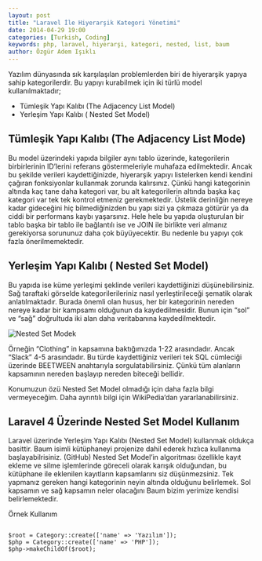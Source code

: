```yaml
---
layout: post
title: "Laravel İle Hiyerarşik Kategori Yönetimi"
date: 2014-04-29 19:00
categories: [Turkish, Coding]
keywords: php, laravel, hiyerarşi, kategori, nested, list, baum
author: Özgür Adem Işıklı
---
```


Yazılım dünyasında sık karşılaşılan problemlerden biri de hiyerarşik yapıya sahip kategorilerdir. Bu yapıyı kurabilmek için iki türlü model kullanılmaktadır;

- Tümleşik Yapı Kalıbı (The Adjacency List Model)
- Yerleşim Yapı Kalıbı ( Nested Set Model)

## Tümleşik Yapı Kalıbı (The Adjacency List Mode)

Bu model üzerindeki yapıda bilgiler aynı tablo üzerinde, kategorilerin birbirlerinin ID’lerini referans göstermeleriyle muhafaza edilmektedir. Ancak bu şekilde verileri kaydettiğinizde, hiyerarşik yapıyı listelerken kendi kendini çağıran fonksiyonlar kullanmak zorunda kalırsınız. Çünkü hangi kategorinin altında kaç tane daha kategori var, bu alt kategorilerin altında başka kaç kategori var tek tek kontrol etmeniz gerekmektedir. Üstelik derinliğin nereye kadar gideceğini hiç bilmediğinizden bu yapı sizi ya çıkmaza götürür ya da ciddi bir performans kaybı yaşarsınız. Hele hele bu yapıda oluşturulan bir tablo başka bir tablo ile bağlantılı ise ve JOIN ile birlikte veri almanız gerekiyorsa sorununuz daha çok büyüyecektir. Bu nedenle bu yapıyı çok fazla önerilmemektedir.

## Yerleşim Yapı Kalıbı ( Nested Set Model)

Bu yapıda ise küme yerleşimi şeklinde verileri kaydettiğinizi düşünebilirsiniz. Sağ taraftaki görselde kategorilerileriniz nasıl yerleştirileceği şematik olarak anlatılmaktadır. Burada önemli olan husus, her bir kategorinin nereden nereye kadar bir kampsamı olduğunun da kaydedilmesidir. Bunun için “sol” ve “sağ” doğrultuda iki alan daha veritabanına kaydedilmektedir.

![Nested Set Modek](http://upload.wikimedia.org/wikipedia/commons/thumb/4/41/NestedSetModel.svg/400px-NestedSetModel.svg.png)

Örneğin “Clothing” in kapsamına baktığımızda 1-22 arasındadır. Ancak “Slack” 4-5 arasındadır. Bu türde kaydettiğiniz verileri tek SQL cümleciği üzerinde BEETWEEN anahtarıyla sorgulatabilirsiniz. Çünkü tüm alanların kapsamının nereden başlayıp nereden biteceği bellidir.

Konumuzun özü Nested Set Model olmadığı için daha fazla bilgi vermeyeceğim. Daha ayrıntılı bilgi için WikiPedia‘dan yararlanabilirsiniz.

## Laravel 4 Üzerinde Nested Set Model Kullanım

Laravel üzerinde Yerleşim Yapı Kalıbı (Nested Set Model) kullanmak oldukça basittir. Baum isimli kütüphaneyi projenize dahil ederek hızlıca kullanıma başlayabilrisiniz. (GitHub) Nested Set Model’in algoritması özellikle kayıt ekleme ve silme işlemlerinde göreceli olarak karışık olduğundan, bu kütüphane ile eklenilen kayıtların kapsamlarını siz düşünmezsiniz. Tek yapmanız gereken hangi kategorinin neyin altında olduğunu belirlemek. Sol kapsamın ve sağ kapsamın neler olacağını Baum bizim yerimize kendisi belirlemektedir.

Örnek Kullanım

<pre><code class="language-php">
$root = Category::create(['name' => 'Yazılım']); 
$php = Category::create(['name' => 'PHP']); 
$php->makeChildOf($root);
</code></pre>
